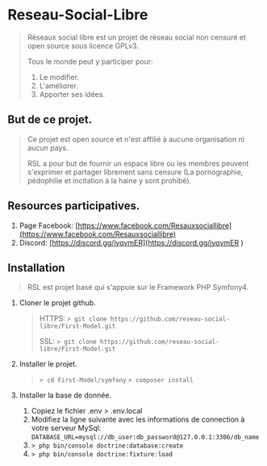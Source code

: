 # Reseau-Social-Libre

> Réseaux social libre est un projet de réseau social non censuré et open source sous licence GPLv3.
> 
> Tous le monde peut y participer pour:
> 1. Le modifier.
> 2. L'améliorer.
> 3. Apporter ses idées.

## But de ce projet.

> Ce projet est open source et n'est affilié à aucune organisation ni aucun pays.
>
> RSL a pour but de fournir un espace libre ou les membres peuvent s'exprimer et partager librement sans censure (La pornographie, pédophilie et incitation à la haine y sont prohibé).

## Resources participatives.
1. Page Facebook: [https://www.facebook.com/Resauxsociallibre](https://www.facebook.com/Resauxsociallibre)
2. Discord: [https://discord.gg/jyqvmER](https://discord.gg/jyqvmER ) 

## Installation
> RSL est projet basé qui s'appuie sur le Framework PHP Symfony4.

1. Cloner le projet github.
    > HTTPS:  ``> git clone https://github.com/reseau-social-libre/First-Model.git``
    >
    > SSL: ``> git clone https://github.com/reseau-social-libre/First-Model.git``

2. Installer le projet.
    > ``> cd First-Model/symfony``
    > ``> composer install``
    
3. Installer la base de donnée.
    1. Copiez le fichier .env > .env.local
    2. Modifiez la ligne suivante avec les informations de connection à votre serveur MySql:
        ``DATABASE_URL=mysql://db_user:db_password@127.0.0.1:3306/db_name``
    3. ``> php bin/console doctrine:database:create``
    4. ``> php bin/console doctrine:fixture:load``
